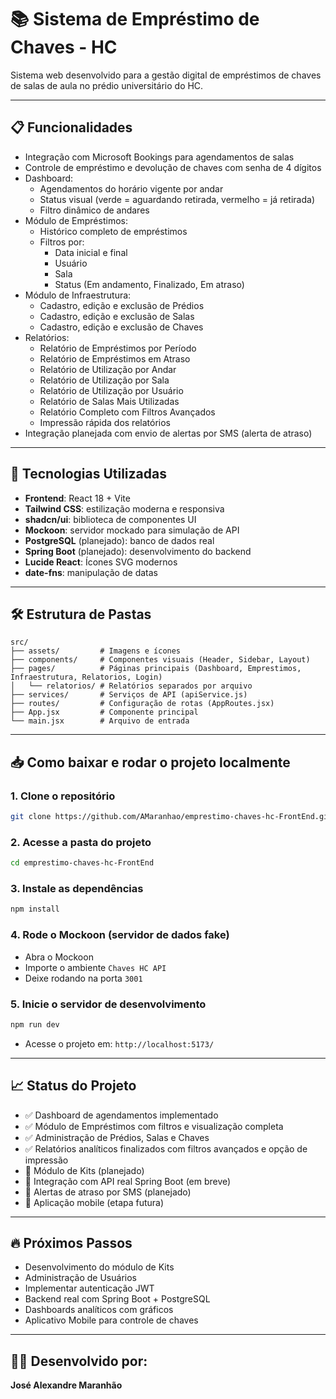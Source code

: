 # 📚 Sistema de Empréstimo de Chaves - HC

Sistema web desenvolvido para a gestão digital de empréstimos de chaves de salas de aula no prédio universitário do HC.

---

## 📋 Funcionalidades

- Integração com Microsoft Bookings para agendamentos de salas
- Controle de empréstimo e devolução de chaves com senha de 4 dígitos
- Dashboard:
  - Agendamentos do horário vigente por andar
  - Status visual (verde = aguardando retirada, vermelho = já retirada)
  - Filtro dinâmico de andares
- Módulo de Empréstimos:
  - Histórico completo de empréstimos
  - Filtros por:
    - Data inicial e final
    - Usuário
    - Sala
    - Status (Em andamento, Finalizado, Em atraso)
- Módulo de Infraestrutura:
  - Cadastro, edição e exclusão de Prédios
  - Cadastro, edição e exclusão de Salas
  - Cadastro, edição e exclusão de Chaves
- Relatórios:
  - Relatório de Empréstimos por Período
  - Relatório de Empréstimos em Atraso
  - Relatório de Utilização por Andar
  - Relatório de Utilização por Sala
  - Relatório de Utilização por Usuário
  - Relatório de Salas Mais Utilizadas
  - Relatório Completo com Filtros Avançados
  - Impressão rápida dos relatórios
- Integração planejada com envio de alertas por SMS (alerta de atraso)

---

## 🚀 Tecnologias Utilizadas

- **Frontend**: React 18 + Vite
- **Tailwind CSS**: estilização moderna e responsiva
- **shadcn/ui**: biblioteca de componentes UI
- **Mockoon**: servidor mockado para simulação de API
- **PostgreSQL** (planejado): banco de dados real
- **Spring Boot** (planejado): desenvolvimento do backend
- **Lucide React**: Ícones SVG modernos
- **date-fns**: manipulação de datas

---

## 🛠️ Estrutura de Pastas

```
src/
├── assets/         # Imagens e ícones
├── components/     # Componentes visuais (Header, Sidebar, Layout)
├── pages/          # Páginas principais (Dashboard, Emprestimos, Infraestrutura, Relatorios, Login)
│   └── relatorios/ # Relatórios separados por arquivo
├── services/       # Serviços de API (apiService.js)
├── routes/         # Configuração de rotas (AppRoutes.jsx)
├── App.jsx         # Componente principal
└── main.jsx        # Arquivo de entrada
```

---

## 📥 Como baixar e rodar o projeto localmente

### 1. Clone o repositório

```bash
git clone https://github.com/AMaranhao/emprestimo-chaves-hc-FrontEnd.git
```

### 2. Acesse a pasta do projeto

```bash
cd emprestimo-chaves-hc-FrontEnd
```

### 3. Instale as dependências

```bash
npm install
```

### 4. Rode o Mockoon (servidor de dados fake)

- Abra o Mockoon
- Importe o ambiente `Chaves HC API`
- Deixe rodando na porta `3001`

### 5. Inicie o servidor de desenvolvimento

```bash
npm run dev
```

- Acesse o projeto em: `http://localhost:5173/`

---

## 📈 Status do Projeto

- ✅ Dashboard de agendamentos implementado
- ✅ Módulo de Empréstimos com filtros e visualização completa
- ✅ Administração de Prédios, Salas e Chaves
- ✅ Relatórios analíticos finalizados com filtros avançados e opção de impressão
- 🚧 Módulo de Kits (planejado)
- 🚧 Integração com API real Spring Boot (em breve)
- 🚧 Alertas de atraso por SMS (planejado)
- 🚧 Aplicação mobile (etapa futura)

---

## 🔥 Próximos Passos

- Desenvolvimento do módulo de Kits
- Administração de Usuários
- Implementar autenticação JWT
- Backend real com Spring Boot + PostgreSQL
- Dashboards analíticos com gráficos
- Aplicativo Mobile para controle de chaves

---

## 👩‍💻 Desenvolvido por:

**José Alexandre Maranhão**